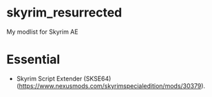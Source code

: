 # skyrim_resurrected
My modlist for Skyrim AE

# Essential
  - Skyrim Script Extender (SKSE64) (https://www.nexusmods.com/skyrimspecialedition/mods/30379).
